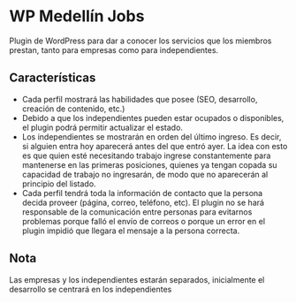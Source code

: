 # WP Medellín Jobs

Plugin de WordPress para dar a conocer los servicios que los miembros prestan, tanto para empresas como para independientes.

## Características

- Cada perfil mostrará las habilidades que posee (SEO, desarrollo, creación de contenido, etc.)
- Debido a que los independientes pueden estar ocupados o disponibles, el plugin podrá permitir actualizar el estado.
- Los independientes se mostrarán en orden del último ingreso. Es decir, si alguien entra hoy aparecerá antes del que entró ayer. La idea con esto es que quien esté necesitando trabajo ingrese constantemente para mantenerse en las primeras posiciones, quienes ya tengan copada su capacidad de trabajo no ingresarán, de modo que no aparecerán al principio del listado.
- Cada perfil tendrá toda la información de contacto que la persona decida proveer (página, correo, teléfono, etc). El plugin no se hará responsable de la comunicación entre personas para evitarnos problemas porque falló el envío de correos o porque un error en el plugin impidió que llegara el mensaje a la persona correcta.

## Nota

Las empresas y los independientes estarán separados, inicialmente el desarrollo se centrará en los independientes

